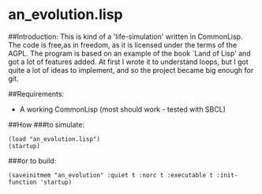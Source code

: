 # an_evolution.lisp 

##Introduction:
This is kind of a 'life-simulation' written in CommonLisp.
The code is free,as in freedom, as it is licensed under the terms of the AGPL.
The program is based on an example of the book `Land of Lisp' and got a lot of features added.
At first I wrote it to understand loops, but I got quite a lot of ideas to implement, and so the project became big enough for git.

##Requirements:
- A working CommonLisp (most should work - tested with SBCL)

##How
###to simulate:
```
(load "an_evolution.lisp")
(startup)
```
###or to build:
```
(saveinitmem "an_evolution" :quiet t :norc t :executable t :init-function 'startup)
```
